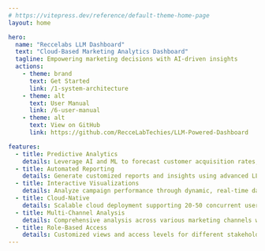 ```yaml
---
# https://vitepress.dev/reference/default-theme-home-page
layout: home

hero:
  name: "Reccelabs LLM Dashboard"
  text: "Cloud-Based Marketing Analytics Dashboard"
  tagline: Empowering marketing decisions with AI-driven insights
  actions:
    - theme: brand
      text: Get Started
      link: /1-system-architecture
    - theme: alt
      text: User Manual
      link: /6-user-manual
    - theme: alt
      text: View on GitHub
      link: https://github.com/RecceLabTechies/LLM-Powered-Dashboard

features:
  - title: Predictive Analytics
    details: Leverage AI and ML to forecast customer acquisition rates, ROI, and identify optimal marketing spend patterns
  - title: Automated Reporting
    details: Generate customized reports and insights using advanced LLM technology and natural language processing
  - title: Interactive Visualizations
    details: Analyze campaign performance through dynamic, real-time dashboards and interactive data visualizations
  - title: Cloud-Native
    details: Scalable cloud deployment supporting 20-50 concurrent users with robust security and performance
  - title: Multi-Channel Analysis
    details: Comprehensive analysis across various marketing channels with unified performance metrics
  - title: Role-Based Access
    details: Customized views and access levels for different stakeholders including managers, analysts, and executives
---
```

